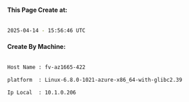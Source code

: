 
   
#### This Page Create at:

```bash

2025-04-14 - 15:56:46 UTC

```

#### Create By Machine:

```bash

Host Name : fv-az1665-422

platform  : Linux-6.8.0-1021-azure-x86_64-with-glibc2.39

Ip Local  : 10.1.0.206

```

